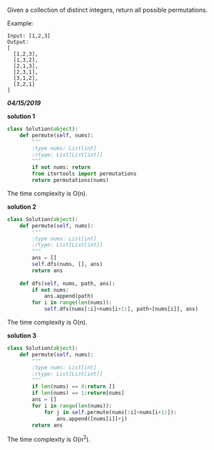 Given a collection of distinct integers, return all possible permutations.

Example:
```
Input: [1,2,3]
Output:
[
  [1,2,3],
  [1,3,2],
  [2,1,3],
  [2,3,1],
  [3,1,2],
  [3,2,1]
]
```

***04/15/2019***

**solution 1**
```python
class Solution(object):
    def permute(self, nums):
        """
        :type nums: List[int]
        :rtype: List[List[int]]
        """
        if not nums: return
        from itertools import permutations
        return permutations(nums)
```
The time complexity is O(n).

**solution 2**
```python
class Solution(object):
    def permute(self, nums):
        """
        :type nums: List[int]
        :rtype: List[List[int]]
        """
        ans = []
        self.dfs(nums, [], ans)
        return ans
    
    def dfs(self, nums, path, ans):
        if not nums:
            ans.append(path)
        for i in range(len(nums)):
            self.dfs(nums[:i]+nums[i+1:], path+[nums[i]], ans)
```
The time complexity is O(n).

**solution 3**
```python
class Solution(object):
    def permute(self, nums):
        """
        :type nums: List[int]
        :rtype: List[List[int]]
        """
        if len(nums) == 0:return []
        if len(nums) == 1:return[nums]
        ans = []
        for i in range(len(nums)):
            for j in self.permute(nums[:i]+nums[i+1:]):
                ans.append([nums[i]]+j)
        return ans
```
The time complexity is O(n<sup>2</sup>).
